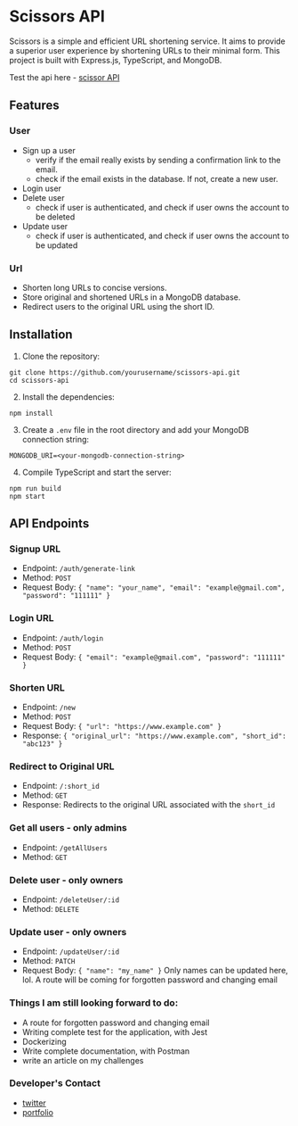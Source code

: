 # Scissors API

Scissors is a simple and efficient URL shortening service. It aims to provide a superior user experience by shortening URLs to their minimal form. This project is built with Express.js, TypeScript, and MongoDB.

Test the api here - [scissor API](https://documenter.getpostman.com/view/23410424/2s93z9aMxk)
## Features

### User
- Sign up a user
    - verify if the email really exists by sending a confirmation link to the email. 
    - check if the email exists in the database. If not, create a new user.
- Login user
- Delete user
    - check if user is authenticated, and check if user owns the account to be deleted
- Update user
    - check if user is authenticated, and check if user owns the account to be updated


### Url    
- Shorten long URLs to concise versions.
- Store original and shortened URLs in a MongoDB database.
- Redirect users to the original URL using the short ID.

## Installation

1.  Clone the repository:

```
git clone https://github.com/yourusername/scissors-api.git
cd scissors-api
```

2. Install the dependencies:

```
npm install
```

3. Create a `.env` file in the root directory and add your MongoDB connection string:

```
MONGODB_URI=<your-mongodb-connection-string>
```

4. Compile TypeScript and start the server:

```
npm run build
npm start
```

## API Endpoints

### Signup URL

- Endpoint: `/auth/generate-link`
- Method: `POST`
- Request Body: `{
    "name": "your_name",
    "email": "example@gmail.com",
    "password": "111111"
}`

### Login URL

- Endpoint: `/auth/login`
- Method: `POST`
- Request Body: `{
    "email": "example@gmail.com",
    "password": "111111"
}`

### Shorten URL

- Endpoint: `/new`
- Method: `POST`
- Request Body: `{ "url": "https://www.example.com" }`
- Response: `{ "original_url": "https://www.example.com", "short_id": "abc123" }`

### Redirect to Original URL

- Endpoint: `/:short_id`
- Method: `GET`
- Response: Redirects to the original URL associated with the `short_id`

### Get all users - only admins
- Endpoint: `/getAllUsers`
- Method: `GET`

### Delete user - only owners
- Endpoint: `/deleteUser/:id`
- Method: `DELETE`

### Update user - only owners
- Endpoint: `/updateUser/:id`
- Method: `PATCH`
- Request Body: `{ "name": "my_name" }`
 Only names can be updated here, lol. A route will be coming for forgotten password and changing email

### Things I am still looking forward to do:
  - A route for forgotten password and changing email
  - Writing complete test for the application, with Jest
  - Dockerizing
  - Write complete documentation, with Postman 
  - write an article on my challenges

### Developer's Contact

- [twitter](https://twitter.com/allahisrabb?t=kz-S255eO8vb3GCg-PAZ2Q&s=09)
- [portfolio](https://cv1.mujeeburrahman.repl.co)
